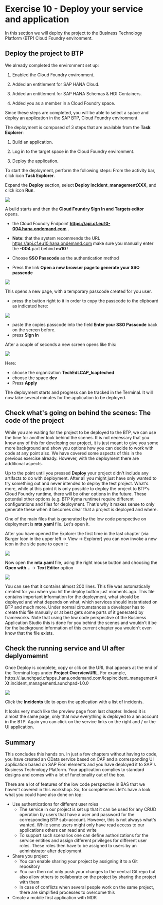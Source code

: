 # Exercise 10 - Deploy your service and application

In this section we will deploy the project to the Business Technology Platform (BTP) Cloud Foundry environment.

## Deploy the project to BTP

We already completed the environment set up:

1. Enabled the Cloud Foundry environment.
   
3. Added an entitlement for SAP HANA Cloud.
   
5. Added an entitlement for SAP HANA Schemas & HDI Containers.
   
7. Added you as a member in a Cloud Foundry space.
   
Since these steps are completed, you will be able to select a space and deploy an application in the SAP BTP, Cloud Foundry environment.

The deployment is composed of 3 steps that are available from the **Task Explorer**:

1. Build an application.
   
3. Log in to the target space in the Cloud Foundry environment.
   
3. Deploy the application.
   
To start the deployment, perform the following steps:
From the activity bar, click icon **Task Explorer**.

Expand the **Deploy** section, select **Deploy incident_managementXXX**, and click icon **Run**.

![](/exercises/Ex10/images/deployconfiguration.png)  

A build starts and then the **Cloud Foundry Sign In and Targets editor** opens.

- the Cloud Foundry Endpoint **https://api.cf.eu10-004.hana.ondemand.com** .
- **Note**: that the system recommends the URL https://api.cf.eu10.hana.ondemand.com make sure you manually enter the **-004** part behind **eu10** !

- Choose **SSO Passcode** as the authentication method

- Press the link **Open a new browser page to generate your SSO passcode**

![](/exercises/Ex10/images/logincf.png)  

This opens a new page, with a temporary passcode created for you user.

- press the button right to it in order to copy the passcode to the clipboard as indicated here:

![](/exercises/Ex10/images/passcode.png)  

- paste the copies passcode into the field **Enter your SSO Passcode** back on the screen before.
- press **Sign In**

After a couple of seconds a new screen opens like this:

![](/exercises/Ex10/images/spaceselection.png)  

Here:

- choose the organization **TechEdLCAP_lcapteched**
- choose the space **dev**
- Press **Apply**

The deployment starts and progress can be tracked in the Terminal.
It will now take several minutes for the application to be deployed.

## Check what's going on behind the scenes: The code of the project

While you are waiting for the project to be deployed to the BTP, we can use the time for another look behind the scenes. It is not necessary that you know any of this for developing our project, it is just meant to give you some more background and show you options how you can decide to work with code at any point also. We have covered some aspects of this in the previous exercise already. However, with the deployment there are additional aspects.

Up to the point until you pressed **Deploy** your project didn't include any artifacts to do with deployment. After all you might just have only wanted to try something out and never intended to deploy the test project. What's more, while at this point it is only possible to deploy the project to BTP's Cloud Foundry runtime, there will be other options in the future. These potential other options (e.g. BTP Kyma runtime) require different configurations and files for deployment. That's why it makes sense to only generate these when it becomes clear that a project is deployed and where.

One of the main files that is generated by the low code perspective on deployment is **mta.yaml** file. Let's open it.

After you have opened the Explorer the first time in the last chapter (via Burger Icon in the upper left -> View -> Explorer) you can now invoke a new icon in the side pane to open it:

![](/exercises/ex7/images/LCAP_76.png)

Now open the **mta.yaml** file, using the right mouse button and choosing the **Open with...** -> **Text Editor** option

![](/exercises/ex7/images/LCAP_77.png)

You can see that it contains almost 200 lines. This file was automatically created for you when you hit the deploy button just moments ago. This file contains important information for the deployment, what should be deployed and what depends on what, which services should instantiated on BTP and much more. Under normal circumstances a developer has to create this file manually or at best gets some parts of it generated by frameworks. Note that using the low code perspective of the Business Application Studio this is done for you behind the scenes and wouldn't it be for the background information of this current chapter you wouldn't even know that the file exists.

## Check the running service and UI after deplyomemnt

Once Deploy is complete, copy or clik on the URL that appears at the end of the Terminal logs under **Project OverviewURL**.
For example, https://<myaccount>.launchpad.cfapps.<myregion>.hana.ondemand.com/lcapincident_managemenXXt.incident_managementLaunchpad-1.0.0

![](/exercises/Ex10/images/linktoapp.png)

Click the **Incidents** tile to open the application with a list of incidents.

It looks very much like the preview page from last chapter. Indeed it is almost the same page, only that now everything is deployed to a an account in the BTP. Again you can click on the service links on the right and / or the UI application.

## Summary

This concludes this hands on. In just a few chapters without having to code, you have created an OData service based on CAP and a corresponding UI application based on SAP Fiori elements and you have deployed it to SAP's Business Technology Platform. Your application complies to standard designs and comes with a lot of functionality out of the box.

There are a lot of features of the low code perspective in BAS that we haven't covered in this workshop. So, for completeness let's have a look what you could have also done on top:
- Use authentications for different user roles
    - The service in our project is set up that it can be used for any CRUD operation by users that have a user and password for the corresponding BTP sub-account. However, this is not always what's wanted. While some users might only have read access to our applications others can read and write
    - To support such scenarios one can define authorizations for the service entities and assign different privileges for different user roles. These roles then have to be assigned to users by an administrator after deployment
- Share you project
    - You can enable sharing your project by assigning it to a Git repository
    - You can then not only push your changes to the central Git repo but also allow others to collaborate on the project by sharing the project with them
    - In case of conflicts when several people work on the same project, there are simplified processes to overcome this
- Create a mobile first application with MDK

